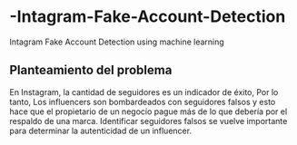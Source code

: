 # -Intagram-Fake-Account-Detection
 Intagram Fake Account Detection using machine learning 
 
<h2>Planteamiento del problema</h2>
En Instagram, la cantidad de seguidores es un indicador de éxito, Por lo tanto, Los influencers son bombardeados con seguidores falsos y esto hace que el propietario de un negocio pague más de lo que debería por el respaldo de una marca. Identificar seguidores falsos se vuelve importante para determinar la autenticidad de un influencer. 
